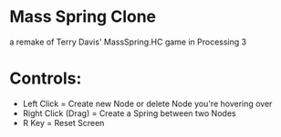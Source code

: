 # Mass Spring Clone
a remake of Terry Davis' MassSpring.HC game in Processing 3

# Controls:
* Left Click = Create new Node or delete Node you're hovering over
* Right Click (Drag) = Create a Spring between two Nodes
* R Key = Reset Screen
